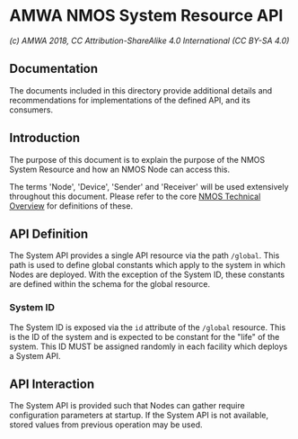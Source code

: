 # AMWA NMOS System Resource API

_(c) AMWA 2018, CC Attribution-ShareAlike 4.0 International (CC BY-SA 4.0)_

## Documentation

The documents included in this directory provide additional details and recommendations for implementations of the defined API, and its consumers.

## Introduction

The purpose of this document is to explain the purpose of the NMOS System Resource and how an NMOS Node can access this.

The terms 'Node', 'Device', 'Sender' and 'Receiver' will be used extensively throughout this document. Please refer to the core [NMOS Technical Overview](https://github.com/AMWA-TV/nmos/blob/master/NMOS%20Technical%20Overview.md) for definitions of these.

## API Definition

The System API provides a single API resource via the path `/global`. This path is used to define global constants which apply to the system in which Nodes are deployed. With the exception of the System ID, these constants are defined within the schema for the global resource.

### System ID

The System ID is exposed via the `id` attribute of the `/global` resource. This is the ID of the system and is expected to be constant for the "life" of the system. This ID MUST be assigned randomly in each facility which deploys a System API.

## API Interaction

The System API is provided such that Nodes can gather require configuration parameters at startup.  If the System API is not available, stored values from previous operation may be used.
